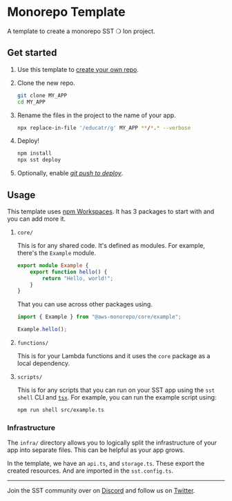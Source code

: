 # Monorepo Template

A template to create a monorepo SST ❍ Ion project.

## Get started

1. Use this template to [create your own repo](https://docs.github.com/en/repositories/creating-and-managing-repositories/creating-a-repository-from-a-template).

2. Clone the new repo.

    ```bash
    git clone MY_APP
    cd MY_APP
    ```

3. Rename the files in the project to the name of your app.

    ```bash
    npx replace-in-file '/educatr/g' MY_APP **/*.* --verbose
    ```

4. Deploy!

    ```bash
    npm install
    npx sst deploy
    ```

5. Optionally, enable [_git push to deploy_](https://ion.sst.dev/docs/console/#autodeploy).

## Usage

This template uses [npm Workspaces](https://docs.npmjs.com/cli/v8/using-npm/workspaces). It has 3 packages to start with and you can add more it.

1. `core/`

    This is for any shared code. It's defined as modules. For example, there's the `Example` module.

    ```ts
    export module Example {
    	export function hello() {
    		return "Hello, world!";
    	}
    }
    ```

    That you can use across other packages using.

    ```ts
    import { Example } from "@aws-monorepo/core/example";

    Example.hello();
    ```

2. `functions/`

    This is for your Lambda functions and it uses the `core` package as a local dependency.

3. `scripts/`

    This is for any scripts that you can run on your SST app using the `sst shell` CLI and [`tsx`](https://www.npmjs.com/package/tsx). For example, you can run the example script using:

    ```bash
    npm run shell src/example.ts
    ```

### Infrastructure

The `infra/` directory allows you to logically split the infrastructure of your app into separate files. This can be helpful as your app grows.

In the template, we have an `api.ts`, and `storage.ts`. These export the created resources. And are imported in the `sst.config.ts`.

---

Join the SST community over on [Discord](https://discord.gg/sst) and follow us on [Twitter](https://twitter.com/SST_dev).
